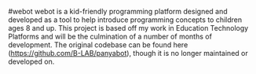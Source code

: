 #webot
webot is a kid-friendly programming platform designed and developed as
a tool to help introduce programming concepts to children ages 8 and up.
This project is based off my work in Education Technology Platforms and
will be the culmination of a number of months of development.
The original codebase can be found here (https://github.com/B-LAB/panyabot), 
though it is no longer maintained or developed on.